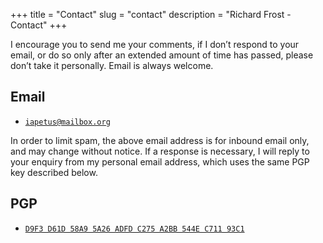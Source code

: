 +++
title = "Contact"
slug = "contact"
description = "Richard Frost - Contact"
+++

I encourage you to send me your comments, if I don’t respond to your email, or do so only after an extended amount of time has passed, please don’t take it personally. Email is always welcome.

## Email

* [`iapetus@mailbox.org`](mailto:iapetus@mailbox.org?subject=Website%20enquiry)

In order to limit spam, the above email address is for inbound email only, and may change without notice. If a response is necessary, I will reply to your enquiry from my personal email address, which uses the same PGP key described below.

## PGP

* [`D9F3 D61D 58A9 5A26 ADFD C275 A2BB 544E C711 93C1`](/rf.asc)